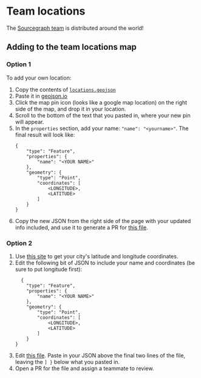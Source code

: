 # Team locations

The [Sourcegraph team](index.md) is distributed around the world!

<!-- https://docs.github.com/en/github/managing-files-in-a-repository/mapping-geojson-files-on-github#embedding-your-map-elsewhere -->
<script src="https://embed.github.com/view/geojson/sourcegraph/about/main/company/team/locations.geojson"></script>

## Adding to the team locations map

### Option 1
To add your own location:

1. Copy the contents of [`locations.geojson`](https://raw.githubusercontent.com/sourcegraph/about/main/company/team/locations.geojson)
1. Paste it in [geojson.io](https://geojson.io)
1. Click the map pin icon (looks like a google map location) on the right side of the map, and drop it in your location.
1. Scroll to the bottom of the text that you pasted in, where your new pin will appear.
1. In the `properties` section, add your name: `"name": "<yourname>"`. The final result will look like:
    ```
    {
        "type": "Feature",
        "properties": {
            "name": "<YOUR NAME>"
        },
        "geometry": {
            "type": "Point",
            "coordinates": [
                <LONGITUDE>,
                <LATITUDE>
            ]
        }
    }
    ```
1. Copy the new JSON from the right side of the page with your updated info included, and use it to generate a PR for [this file](https://github.com/sourcegraph/about/blob/main/company/team/locations.geojson).


### Option 2
1. Use [this site](https://www.latlong.net/) to get your city's latitude and longitude coordinates. 
1. Edit the following bit of JSON to include your name and coordinates (be sure to put longitude first):
    ```
      {
        "type": "Feature",
        "properties": {
            "name": "<YOUR NAME>"
        },
        "geometry": {
            "type": "Point",
            "coordinates": [
                <LONGITUDE>,
                <LATITUDE>
            ]
        }
    }
    ```
1. Edit [this file](https://github.com/sourcegraph/about/blob/main/company/team/locations.geojson). Paste in your JSON above the final two lines of the file, leaving the `] }` below what you pasted in.
1. Open a PR for the file and assign a teammate to review.
  
